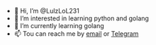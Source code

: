- 👋 Hi, I’m @LulzLoL231
- 👀 I’m interested in learning python and golang
- 🌱 I’m currently learning golang
- 📫 Tou can reach me by [email](mailto:me@lznet.dev) or [Telegram](https://t.me/LulzLoL231)

<!---
LulzLoL231/LulzLoL231 is a ✨ special ✨ repository because its `README.md` (this file) appears on your GitHub profile.
You can click the Preview link to take a look at your changes.
--->
